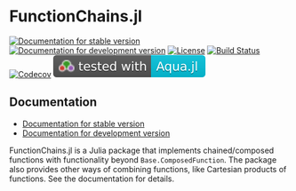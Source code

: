 # FunctionChains.jl

[![Documentation for stable version](https://img.shields.io/badge/docs-stable-blue.svg)](https://oschulz.github.io/FunctionChains.jl/stable)
[![Documentation for development version](https://img.shields.io/badge/docs-dev-blue.svg)](https://oschulz.github.io/FunctionChains.jl/dev)
[![License](http://img.shields.io/badge/license-MIT-brightgreen.svg?style=flat)](LICENSE.md)
[![Build Status](https://github.com/oschulz/FunctionChains.jl/workflows/CI/badge.svg?branch=main)](https://github.com/oschulz/FunctionChains.jl/actions?query=workflow%3ACI)
[![Codecov](https://codecov.io/gh/oschulz/FunctionChains.jl/branch/main/graph/badge.svg)](https://codecov.io/gh/oschulz/FunctionChains.jl)
[![Aqua QA](https://raw.githubusercontent.com/JuliaTesting/Aqua.jl/master/badge.svg)](https://github.com/JuliaTesting/Aqua.jl)


## Documentation

* [Documentation for stable version](https://oschulz.github.io/FunctionChains.jl/stable)
* [Documentation for development version](https://oschulz.github.io/FunctionChains.jl/dev)

FunctionChains.jl is a Julia package that implements chained/composed
functions with functionality beyond `Base.ComposedFunction`. The package also
provides other ways of combining functions, like Cartesian products of
functions. See the documentation for details.
